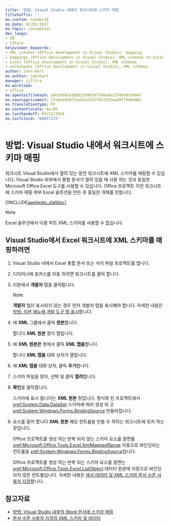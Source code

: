 ```yaml
---
title: '방법: Visual Studio 내에서 워크시트에 스키마 매핑'
titleSuffix: ''
ms.custom: seodec18
ms.date: 02/02/2017
ms.topic: conceptual
dev_langs:
- VB
- CSharp
helpviewer_keywords:
- XML schemas [Office development in Visual Studio], mapping
- mappings [Office development in Visual Studio], XML schemas to Excel worksheets
- Excel [Office development in Visual Studio], XML schemas
- worksheets [Office development in Visual Studio], XML schemas
author: John-Hart
ms.author: johnhart
manager: jillfra
ms.workload:
- office
ms.openlocfilehash: ae63dd41e18b9226967b77b8adec2f45d05d9447
ms.sourcegitcommit: 1fc6ee928733e61a1f42782f832ead9f7946d00c
ms.translationtype: MT
ms.contentlocale: ko-KR
ms.lasthandoff: 04/22/2019
ms.locfileid: "60057175"
---
```

# <a name="how-to-map-schemas-to-worksheets-inside-visual-studio"></a>방법: Visual Studio 내에서 워크시트에 스키마 매핑
  워크시트 Visual Studio에서 열려 있는 동안 워크시트에 XML 스키마를 매핑할 수 있습니다. Visual Studio 외부에서 통합 문서가 열려 있을 때 사용 하는 것과 동일한 Microsoft Office Excel 도구를 사용할 수 있습니다. Office 프로젝트 이전 워크시트에 스키마 매핑 여부 Excel 솔루션을 만든 후 동일한 개체를 만듭니다.

 [!INCLUDE[appliesto_xlalldoc](../vsto/includes/appliesto-xlalldoc-md.md)]

> [!NOTE]
>  Excel 솔루션에서 다중 파트 XML 스키마를 사용할 수 없습니다.

## <a name="to-map-an-xml-schema-to-an-excel-worksheet-in-visual-studio"></a>Visual Studio에서 Excel 워크시트에 XML 스키마를 매핑하려면

1. Visual Studio 내에서 Excel 통합 문서 또는 서식 파일 프로젝트를 엽니다.

2. 디자이너에 포커스를 이동 하려면 워크시트를 클릭 합니다.

3. 리본에서 **개발자** 탭을 클릭합니다.

    > [!NOTE]
    >  **개발자** 탭이 표시되지 않는 경우 먼저 개발자 탭을 표시해야 합니다. 자세한 내용은 [방법: 리본 메뉴에 개발 도구 탭 표시](../vsto/how-to-show-the-developer-tab-on-the-ribbon.md)합니다.

4. 에 **XML** 그룹에서 클릭 **원본**합니다.

     합니다 **XML 원본** 창이 열립니다.

5. 에 **XML 원본은** 창에서 클릭 **XML 맵을**합니다.

     합니다 **XML 맵을** 대화 상자가 열립니다.

6. 에 **XML 맵을** 대화 상자, 클릭 **추가**합니다.

7. 스키마 파일을 찾아, 선택 및 클릭 **열려**합니다.

8. **확인**을 클릭합니다.

     스키마에 표시 됩니다는 **XML 원본** 창입니다. 형식화 된 프로젝트에서 <xref:System.Data.DataSet> 스키마에 따라 생성 되 고 <xref:System.Windows.Forms.BindingSource> 만들어집니다.

9. 요소를 끌어 합니다 **XML 원본** 해당 컨트롤을 만들 수 하려는 워크시트에 위치 하는 창입니다.

     Office 프로젝트를 생성 하는 반복 되지 않는 스키마 요소를 끌면를 <xref:Microsoft.Office.Tools.Excel.XmlMappedRange> 자동으로 바인딩되는 컨트롤을 <xref:System.Windows.Forms.BindingSource>입니다.

     Office 프로젝트를 생성 하는 반복 되는 스키마 요소를 끌면는 <xref:Microsoft.Office.Tools.Excel.ListObject> 데이터 원본에 자동으로 바인딩되지 않은 컨트롤입니다. 자세한 내용은 [에서 데이터 및 XML 스키마 문서 수준 사용자 지정](../vsto/xml-schemas-and-data-in-document-level-customizations.md)합니다.

## <a name="see-also"></a>참고자료
- [방법: Visual Studio 내부의 Word 문서에 스키마 매핑](../vsto/how-to-map-schemas-to-word-documents-inside-visual-studio.md)
- [문서 수준 사용자 지정의 XML 스키마 및 데이터](../vsto/xml-schemas-and-data-in-document-level-customizations.md)
